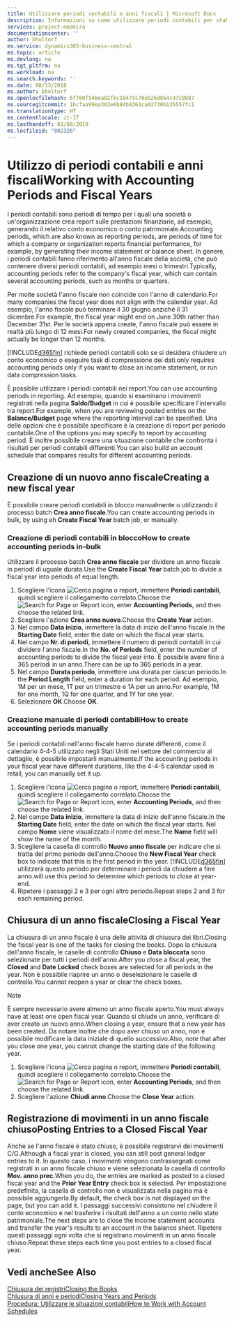 ```yaml
---
title: Utilizzare periodi contabili e anni fiscali | Microsoft Docs
description: Informazioni su come utilizzare periodi contabili per stabilire quando la società genera report sulle prestazioni finanziarie.
services: project-madeira
documentationcenter: ''
author: bholtorf
ms.service: dynamics365-business-central
ms.topic: article
ms.devlang: na
ms.tgt_pltfrm: na
ms.workload: na
ms.search.keywords: ''
ms.date: 08/13/2018
ms.author: bholtorf
ms.openlocfilehash: 6f760f546ea02fbc19473c70eb26d8b4c47c0987
ms.sourcegitcommit: 1bcfaa99ea302e6b84b8361ca02730b135557fc1
ms.translationtype: HT
ms.contentlocale: it-IT
ms.lasthandoff: 03/08/2019
ms.locfileid: "802326"
---
```

# <a name="working-with-accounting-periods-and-fiscal-years"></a><span data-ttu-id="4704a-103">Utilizzo di periodi contabili e anni fiscali</span><span class="sxs-lookup"><span data-stu-id="4704a-103">Working with Accounting Periods and Fiscal Years</span></span>
<span data-ttu-id="4704a-104">I periodi contabili sono periodi di tempo per i quali una società o un'organizzazione crea report sulle prestazioni finanziarie, ad esempio, generando il relativo conto economico o conto patrimoniale.</span><span class="sxs-lookup"><span data-stu-id="4704a-104">Accounting periods, which are also known as reporting periods, are periods of time for which a company or organization reports financial performance, for example, by generating their income statement or balance sheet.</span></span> <span data-ttu-id="4704a-105">In genere, i periodi contabili fanno riferimento all'anno fiscale della società, che può contenere diversi periodi contabili, ad esempio mesi o trimestri.</span><span class="sxs-lookup"><span data-stu-id="4704a-105">Typically, accounting periods refer to the company's fiscal year, which can contain several accounting periods, such as months or quarters.</span></span>

<span data-ttu-id="4704a-106">Per molte società l'anno fiscale non coincide con l'anno di calendario.</span><span class="sxs-lookup"><span data-stu-id="4704a-106">For many companies the fiscal year does not align with the calendar year.</span></span> <span data-ttu-id="4704a-107">Ad esempio, l'anno fiscale può terminare il 30 giugno anziché il 31 dicembre.</span><span class="sxs-lookup"><span data-stu-id="4704a-107">For example, the fiscal year might end on June 30th rather than December 31st.</span></span> <span data-ttu-id="4704a-108">Per le società appena create, l'anno fiscale può essere in realtà più lungo di 12 mesi.</span><span class="sxs-lookup"><span data-stu-id="4704a-108">For newly created companies, the fiscal might actually be longer than 12 months.</span></span> 

[!INCLUDE[d365fin](includes/d365fin_md.md)] <span data-ttu-id="4704a-109">richiede periodi contabili solo se si desidera chiudere un conto economico o eseguire task di compressione dei dati.</span><span class="sxs-lookup"><span data-stu-id="4704a-109">only requires accounting periods only if you want to close an income statement, or run data compression tasks.</span></span> 

<span data-ttu-id="4704a-110">È possibile utilizzare i periodi contabili nei report.</span><span class="sxs-lookup"><span data-stu-id="4704a-110">You can use accounting periods in reporting.</span></span> <span data-ttu-id="4704a-111">Ad esempio, quando si esaminano i movimenti registrati nella pagina **Saldo/Budget** in cui è possibile specificare l'intervallo tra report.</span><span class="sxs-lookup"><span data-stu-id="4704a-111">For example, when you are reviewing posted entries on the **Balance/Budget** page where the reporting interval can be specified.</span></span> <span data-ttu-id="4704a-112">Una delle opzioni che è possibile specificare è la creazione di report per periodo contabile.</span><span class="sxs-lookup"><span data-stu-id="4704a-112">One of the options you may specify to report by accounting period.</span></span> <span data-ttu-id="4704a-113">È inoltre possibile creare una situazione contabile che confronta i risultati per periodi contabili differenti.</span><span class="sxs-lookup"><span data-stu-id="4704a-113">You can also build an account schedule that compares results for different accounting periods.</span></span>

## <a name="creating-a-new-fiscal-year"></a><span data-ttu-id="4704a-114">Creazione di un nuovo anno fiscale</span><span class="sxs-lookup"><span data-stu-id="4704a-114">Creating a new fiscal year</span></span>
<span data-ttu-id="4704a-115">È possibile creare periodi contabili in blocco manualmente o utilizzando il processo batch **Crea anno fiscale**.</span><span class="sxs-lookup"><span data-stu-id="4704a-115">You can create accounting periods in bulk, by using eh **Create Fiscal Year** batch job, or manually.</span></span>

### <a name="how-to-create-accounting-periods-in-bulk"></a><span data-ttu-id="4704a-116">Creazione di periodi contabili in blocco</span><span class="sxs-lookup"><span data-stu-id="4704a-116">How to create accounting periods in-bulk</span></span>
<span data-ttu-id="4704a-117">Utilizzare il processo batch **Crea anno fiscale** per dividere un anno fiscale in periodi di uguale durata.</span><span class="sxs-lookup"><span data-stu-id="4704a-117">Use the **Create Fiscal Year** batch job to divide a fiscal year into periods of equal length.</span></span>  

1. <span data-ttu-id="4704a-118">Scegliere l'icona ![Cerca pagina o report](media/ui-search/search_small.png "icona Cerca pagina o report"), immettere **Periodi contabili**, quindi scegliere il collegamento correlato.</span><span class="sxs-lookup"><span data-stu-id="4704a-118">Choose the ![Search for Page or Report](media/ui-search/search_small.png "Search for Page or Report icon") icon, enter **Accounting Periods**, and then choose the related link.</span></span>  
2. <span data-ttu-id="4704a-119">Scegliere l'azione **Crea anno nuovo**.</span><span class="sxs-lookup"><span data-stu-id="4704a-119">Choose the **Create Year** action.</span></span>  <!--What about the Scheduling option? Should we mention that? There's also the Report Output Type field...-->
3. <span data-ttu-id="4704a-120">Nel campo **Data inizio**, immettere la data di inizio dell'anno fiscale.</span><span class="sxs-lookup"><span data-stu-id="4704a-120">In the **Starting Date** field, enter the date on which the fiscal year starts.</span></span>  
4. <span data-ttu-id="4704a-121">Nel campo **Nr. di periodi**, immettere il numero di periodi contabili in cui dividere l'anno fiscale.</span><span class="sxs-lookup"><span data-stu-id="4704a-121">In the **No. of Periods** field, enter the number of accounting periods to divide the fiscal year into.</span></span> <span data-ttu-id="4704a-122">È possibile avere fino a 365 periodi in un anno.</span><span class="sxs-lookup"><span data-stu-id="4704a-122">There can be up to 365 periods in a year.</span></span>  
5. <span data-ttu-id="4704a-123">Nel campo **Durata periodo**, immettere una durata per ciascun periodo.</span><span class="sxs-lookup"><span data-stu-id="4704a-123">In the **Period Length** field, enter a duration for each period.</span></span> <span data-ttu-id="4704a-124">Ad esempio, 1M per un mese, 1T per un trimestre e 1A per un anno.</span><span class="sxs-lookup"><span data-stu-id="4704a-124">For example, 1M for one month, 1Q for one quarter, and 1Y for one year.</span></span>  
6. <span data-ttu-id="4704a-125">Selezionare **OK**.</span><span class="sxs-lookup"><span data-stu-id="4704a-125">Choose **OK**.</span></span>  

### <a name="how-to-create-accounting-periods-manually"></a><span data-ttu-id="4704a-126">Creazione manuale di periodi contabili</span><span class="sxs-lookup"><span data-stu-id="4704a-126">How to create accounting periods manually</span></span>
<span data-ttu-id="4704a-127">Se i periodi contabili nell'anno fiscale hanno durate differenti, come il calendario 4-4-5 utilizzato negli Stati Uniti nel settore del commercio al dettaglio, è possibile impostarli manualmente.</span><span class="sxs-lookup"><span data-stu-id="4704a-127">If the accounting periods in your fiscal year have different durations, like the 4-4-5 calendar used in retail, you can manually set it up.</span></span>  
  
1. <span data-ttu-id="4704a-128">Scegliere l'icona ![Cerca pagina o report](media/ui-search/search_small.png "icona Cerca pagina o report"), immettere **Periodi contabili**, quindi scegliere il collegamento correlato.</span><span class="sxs-lookup"><span data-stu-id="4704a-128">Choose the ![Search for Page or Report](media/ui-search/search_small.png "Search for Page or Report icon") icon, enter **Accounting Periods**, and then choose the related link.</span></span>  
2. <span data-ttu-id="4704a-129">Nel campo **Data inizio**, immettere la data di inizio dell'anno fiscale.</span><span class="sxs-lookup"><span data-stu-id="4704a-129">In the **Starting Date** field, enter the date on which the fiscal year starts.</span></span> <span data-ttu-id="4704a-130">Nel campo **Nome** viene visualizzato il nome del mese.</span><span class="sxs-lookup"><span data-stu-id="4704a-130">The **Name** field will show the name of the month.</span></span>  
3. <span data-ttu-id="4704a-131">Scegliere la casella di controllo **Nuovo anno fiscale** per indicare che si tratta del primo periodo dell'anno.</span><span class="sxs-lookup"><span data-stu-id="4704a-131">Choose the **New Fiscal Year** check box to indicate that this is the first period in the year.</span></span> [!INCLUDE[d365fin](includes/d365fin_md.md)] <span data-ttu-id="4704a-132">utilizzerà questo periodo per determinare i periodi da chiudere a fine anno.</span><span class="sxs-lookup"><span data-stu-id="4704a-132">will use this period to determine which periods to close at year-end.</span></span>
4. <span data-ttu-id="4704a-133">Ripetere i passaggi 2 e 3 per ogni altro periodo.</span><span class="sxs-lookup"><span data-stu-id="4704a-133">Repeat steps 2 and 3 for each remaining period.</span></span>  

## <a name="closing-a-fiscal-year"></a><span data-ttu-id="4704a-134">Chiusura di un anno fiscale</span><span class="sxs-lookup"><span data-stu-id="4704a-134">Closing a Fiscal Year</span></span>
<span data-ttu-id="4704a-135">La chiusura di un anno fiscale è una delle attività di chiusura dei libri.</span><span class="sxs-lookup"><span data-stu-id="4704a-135">Closing the fiscal year is one of the tasks for closing the books.</span></span> <span data-ttu-id="4704a-136">Dopo la chiusura dell'anno fiscale, le caselle di controllo **Chiuso** e **Data bloccata** sono selezionate per tutti i periodi dell'anno.</span><span class="sxs-lookup"><span data-stu-id="4704a-136">After you close a fiscal year, the **Closed** and **Date Locked** check boxes are selected for all periods in the year.</span></span> <span data-ttu-id="4704a-137">Non è possibile riaprire un anno o deselezionare le caselle di controllo.</span><span class="sxs-lookup"><span data-stu-id="4704a-137">You cannot reopen a year or clear the check boxes.</span></span>

> [!NOTE]  
>  <span data-ttu-id="4704a-138">È sempre necessario avere almeno un anno fiscale aperto.</span><span class="sxs-lookup"><span data-stu-id="4704a-138">You must always have at least one open fiscal year.</span></span> <span data-ttu-id="4704a-139">Quando si chiude un anno, verificare di aver creato un nuovo anno.</span><span class="sxs-lookup"><span data-stu-id="4704a-139">When closing a year, ensure that a new year has been created.</span></span> <span data-ttu-id="4704a-140">Da notare inoltre che dopo aver chiuso un anno, non è possibile modificare la data iniziale di quello successivo.</span><span class="sxs-lookup"><span data-stu-id="4704a-140">Also, note that after you close one year, you cannot change the starting date of the following year.</span></span>

1. <span data-ttu-id="4704a-141">Scegliere l'icona ![Cerca pagina o report](media/ui-search/search_small.png "icona Cerca pagina o report"), immettere **Periodi contabili**, quindi scegliere il collegamento correlato.</span><span class="sxs-lookup"><span data-stu-id="4704a-141">Choose the ![Search for Page or Report](media/ui-search/search_small.png "Search for Page or Report icon") icon, enter **Accounting Periods**, and then choose the related link.</span></span>  
2. <span data-ttu-id="4704a-142">Scegliere l'azione **Chiudi anno**.</span><span class="sxs-lookup"><span data-stu-id="4704a-142">Choose the **Close Year** action.</span></span>  

## <a name="posting-entries-to-a-closed-fiscal-year"></a><span data-ttu-id="4704a-143">Registrazione di movimenti in un anno fiscale chiuso</span><span class="sxs-lookup"><span data-stu-id="4704a-143">Posting Entries to a Closed Fiscal Year</span></span>
<span data-ttu-id="4704a-144">Anche se l'anno fiscale è stato chiuso, è possibile registrarvi dei movimenti C/G.</span><span class="sxs-lookup"><span data-stu-id="4704a-144">Although a fiscal year is closed, you can still post general ledger entries to it.</span></span> <span data-ttu-id="4704a-145">In questo caso, i movimenti vengono contrassegnati come registrati in un anno fiscale chiuso e viene selezionata la casella di controllo **Mov. anno prec.**</span><span class="sxs-lookup"><span data-stu-id="4704a-145">When you do, the entries are marked as posted to a closed fiscal year and the **Prior Year Entry** check box is selected.</span></span> <span data-ttu-id="4704a-146">Per impostazione predefinita, la casella di controllo non è visualizzata nella pagina ma è possibile aggiungerla.</span><span class="sxs-lookup"><span data-stu-id="4704a-146">By default, the check box is not displayed on the page, but you can add it.</span></span> <span data-ttu-id="4704a-147">I passaggi successivi consistono nel chiudere il conto economico e nel trasferire i risultati dell'anno a un conto nello stato patrimoniale.</span><span class="sxs-lookup"><span data-stu-id="4704a-147">The next steps are to close the income statement accounts and transfer the year's results to an account in the balance sheet.</span></span> <span data-ttu-id="4704a-148">Ripetere questi passaggi ogni volta che si registrano movimenti in un anno fiscale chiuso.</span><span class="sxs-lookup"><span data-stu-id="4704a-148">Repeat these steps each time you post entries to a closed fiscal year.</span></span>

## <a name="see-also"></a><span data-ttu-id="4704a-149">Vedi anche</span><span class="sxs-lookup"><span data-stu-id="4704a-149">See Also</span></span>
[<span data-ttu-id="4704a-150">Chiusura dei registri</span><span class="sxs-lookup"><span data-stu-id="4704a-150">Closing the Books</span></span>](year-close-books.md)  
[<span data-ttu-id="4704a-151">Chiusura di anni e periodi</span><span class="sxs-lookup"><span data-stu-id="4704a-151">Closing Years and Periods</span></span>](year-close-years-periods.md)  
[<span data-ttu-id="4704a-152">Procedura: Utilizzare le situazioni contabili</span><span class="sxs-lookup"><span data-stu-id="4704a-152">How to Work with Account Schedules</span></span>](bi-how-work-account-schedule.md)  
  





